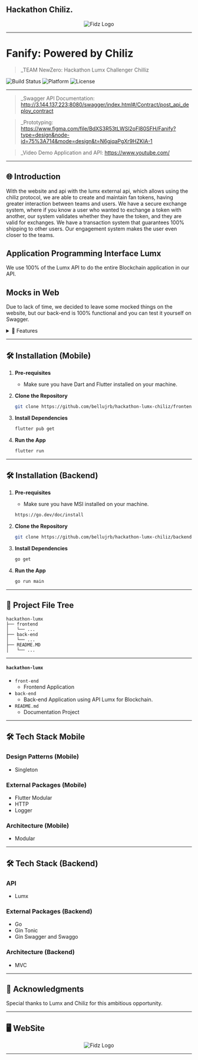 ## Hackathon Chiliz.

<div align="center">
    <img src="https://cdn.discordapp.com/attachments/1235359156743962746/1237891322015121438/image.png?ex=663d4ba2&is=663bfa22&hm=24435224343d05b2b227e2e6fc3c9f9ae639ea5b4b44b3d323970f805dc777ae&" alt="Fidz Logo">
</div>

---

# Fanify: Powered by Chiliz 

> _TEAM NewZero: Hackathon Lumx Challenger Chilliz

![Build Status](https://img.shields.io/badge/Build-Passing-brightgreen)
![Platform](https://img.shields.io/badge/Platform-Web-blue)
![License](https://img.shields.io/badge/License-MIT-green)

---

> _Swagger API Documentation: http://3.144.137.223:8080/swagger/index.html#/Contract/post_api_deploy_contract

> _Prototyping: https://www.figma.com/file/BdXS3R53tLWSl2oFl80SFH/Fanify?type=design&node-id=75%3A714&mode=design&t=N6gjqaPgXr9HZKIA-1

> _Video Demo Application and API: https://www.youtube.com/
---

## 🌐 Introduction

With the website and api with the lumx external api, which allows using the chiliz protocol, we are able to create and maintain fan tokens, having greater interaction between teams and users. We have a secure exchange system, where if you know a user who wanted to exchange a token with another, our system validates whether they have the token, and they are valid for exchanges. We have a transaction system that guarantees 100% shipping to other users. Our engagement system makes the user even closer to the teams.

## Application Programming Interface Lumx

We use 100% of the Lumx API to do the entire Blockchain application in our API.

## Mocks in Web

Due to lack of time, we decided to leave some mocked things on the website, but our back-end is 100% functional and you can test it yourself on Swagger.

<details>
<summary>🌟 Features</summary>

🔹 Tokenization
Thanks to our decentralized currency, companies that want to be partners can make their own tokens and rewards

🔹 Transference tokens
Our system can carry out transfers from one person to another

🔹 Trade tokens
We have an exchange system, which is completely safe where the exchange is only carried out when both parties agree on what is in it, which can be any type of token

🔹Chiliz
Focused on specializing in sports, bringing better performance to web3 and our application

🔹 Approximation
Helps bring the user closer to their favorite players, also having announcements of future tokens
</details>

---

## 🛠 Installation (Mobile)

1. **Pre-requisites**
    - Make sure you have Dart and Flutter installed on your machine.

2. **Clone the Repository**

    ```bash
    git clone https://github.com/bellujrb/hackathon-lumx-chiliz/frontend
    ```

3. **Install Dependencies**

    ```bash
    flutter pub get
    ```

4. **Run the App**

    ```bash
    flutter run
    ```

---

## 🛠 Installation (Backend)

1. **Pre-requisites**
    - Make sure you have MSI installed on your machine.

    ```bash
    https://go.dev/doc/install
    ```

2. **Clone the Repository**

    ```bash
    git clone https://github.com/bellujrb/hackathon-lumx-chiliz/backend
    ```

3. **Install Dependencies**

    ```bash
    go get
    ```

4. **Run the App**

    ```bash
    go run main
    ```

---

## 📂 Project File Tree
    
```
hackathon-lumx
├── frontend
│   └── ...
├── back-end
│   └── ...
├── README.MD
│   └── ...
```
---

#### `hackathon-lumx`

- `front-end`
    - Frontend Application
- `back-end`
    - Back-end Application using API Lumx for Blockchain.
- `README.md`
    - Documentation Project

---

## 🛠 Tech Stack Mobile

### Design Patterns (Mobile)
- Singleton

### External Packages (Mobile)
- Flutter Modular
- HTTP
- Logger

### Architecture (Mobile)
- Modular

---

## 🛠 Tech Stack (Backend)

### API
- Lumx 

### External Packages (Backend)
- Go
- Gin Tonic
- Gin Swagger and Swaggo

### Architecture (Backend)
- MVC

---

## 🙏 Acknowledgments

Special thanks to Lumx and Chiliz for this ambitious opportunity.

---

## 🖥 WebSite

<div align="center">
    <img src="https://cdn.discordapp.com/attachments/1235359156743962746/1237938432114692096/Fanify_Experience.gif?ex=663d7782&is=663c2602&hm=f1af48870a4bd8fd4308ae0382c7109391770171494e7547f7919186c7332664&" alt="Fidz Logo">
</div>

---

